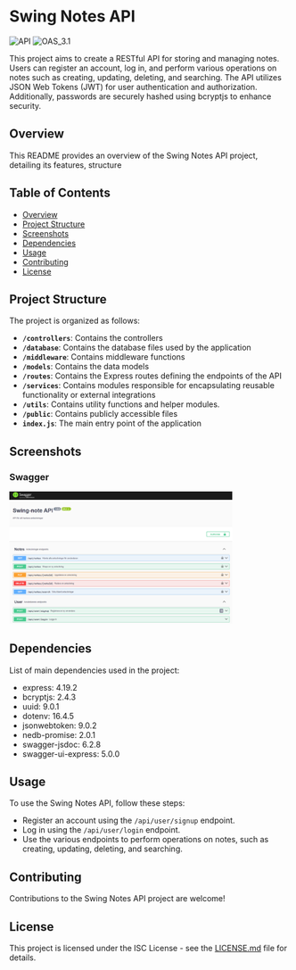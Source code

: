 # Swing Notes API

![API](https://img.shields.io/badge/API-v1.0-green)
![OAS_3.1](https://img.shields.io/badge/OAS_3.1-green)

This project aims to create a RESTful API for storing and managing notes. Users can register an account, log in, and perform various operations on notes such as creating, updating, deleting, and searching. The API utilizes JSON Web Tokens (JWT) for user authentication and authorization. Additionally, passwords are securely hashed using bcryptjs to enhance security.

## Overview

This README provides an overview of the Swing Notes API project, detailing its features, structure

## Table of Contents

- [Overview](#overview)
- [Project Structure](#project-structure)
- [Screenshots](#screenshots)
- [Dependencies](#dependencies)
- [Usage](#usage)
- [Contributing](#contributing)
- [License](#license)

## Project Structure

The project is organized as follows:

- **`/controllers`**: Contains the controllers
- **`/database`**: Contains the database files used by the application
- **`/middleware`**: Contains middleware functions
- **`/models`**: Contains the data models
- **`/routes`**: Contains the Express routes defining the endpoints of the API
- **`/services`**: Contains modules responsible for encapsulating reusable functionality or external integrations
- **`/utils`**: Contains utility functions and helper modules.
- **`/public`**: Contains publicly accessible files
- **`index.js`**: The main entry point of the application

## Screenshots

### Swagger

<img src="public/screenshots/Swagger_view.png" alt="Mainpage1" width="400"/>

## Dependencies

List of main dependencies used in the project:

- express: 4.19.2
- bcryptjs: 2.4.3
- uuid: 9.0.1
- dotenv: 16.4.5
- jsonwebtoken: 9.0.2
- nedb-promise: 2.0.1
- swagger-jsdoc: 6.2.8
- swagger-ui-express: 5.0.0

## Usage

To use the Swing Notes API, follow these steps:

- Register an account using the `/api/user/signup` endpoint.
- Log in using the `/api/user/login` endpoint.
- Use the various endpoints to perform operations on notes, such as creating, updating, deleting, and searching.

## Contributing

Contributions to the Swing Notes API project are welcome!

## License

This project is licensed under the ISC License - see the [LICENSE.md](License.md) file for details.